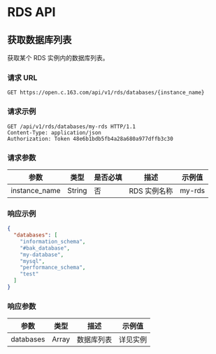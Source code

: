 # RDS API

## 获取数据库列表

获取某个 RDS 实例内的数据库列表。

### 请求 URL

`GET https://open.c.163.com/api/v1/rds/databases/{instance_name}`

### 请求示例

```http
GET /api/v1/rds/databases/my-rds HTTP/1.1
Content-Type: application/json
Authorization: Token 48e6b1bdb5fb4a28a680a977dffb3c30
```

### 请求参数

|      参数     |  类型  | 是否必填 |     描述     | 示例值 |
|---------------|--------|----------|--------------|--------|
| instance_name | String | 否       | RDS 实例名称 | my-rds |


### 响应示例

```json
{
  "databases": [
    "information_schema",
    "#bak_database",
    "my-database",
    "mysql",
    "performance_schema",
    "test"
  ]
}
```

### 响应参数

|    参数   |  类型 |    描述    |  示例值  |
|-----------|-------|------------|----------|
| databases | Array | 数据库列表 | 详见实例 |


